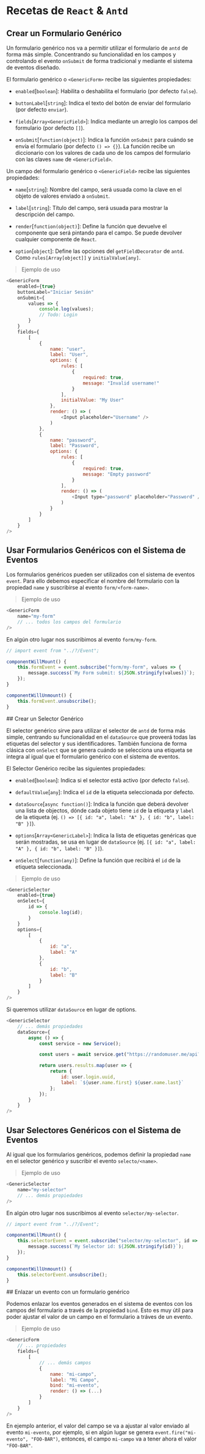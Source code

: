 # Recetas de `React` & `Antd`

## Crear un Formulario Genérico

Un formulario genérico nos va a permitir utilizar el formulario de `antd` de forma más simple. Concentrando su funcionalidad en los campos y controlando el evento `onSubmit` de forma tradicional y mediante el sistema de eventos diseñado.

El formulario genérico o `<GenericForm>` recibe las siguientes propiedades:

* `enabled`[`boolean`]: Habilita o deshabilita el formulario (por defecto `false`).

* `buttonLabel`[`string`]: Indica el texto del botón de enviar del formulario (por defecto `enviar`).

* `fields`[`Array<GenericField>`]: Indica mediante un arreglo los campos del formulario (por defecto `[]`).

* `onSubmit`[`function(object)`]: Indica la función `onSubmit` para cuándo se envía el formulario (por defecto `() => {}`). La función recibe un diccionario con los valores de cada uno de los campos del formulario con las claves `name` de `<GenericField>`.

Un campo del formulario genérico o `<GenericField>` recibe las siguientes propiedades:

* `name`[`string`]: Nombre del campo, será usuada como la clave en el objeto de valores enviado a `onSubmit`.

* `label`[`string`]: Título del campo, será usuada para mostrar la descripción del campo.

* `render`[`function(object)`]: Define la función que devuelve el componente que será pintando para el campo. Se puede devolver cualquier componente de `React`.

* `option`[`object`]: Define las opciones del `getFieldDecorator` de `antd`. Como `rules[Array[object]]` y `initialValue[any]`.

> Ejemplo de uso

~~~js
<GenericForm
    enabled={true}
    buttonLabel="Iniciar Sesión"
    onSubmit={
        values => {
            console.log(values);
            // Todo: Login
        }
    }
    fields={
        [
            {
                name: "user",
                label: "User",
                options: {
                    rules: [
                        {
                            required: true,
                            message: "Invalid username!"
                        }
                    ],
                    initialValue: "My User"
                },
                render: () => (
                    <Input placeholder="Username" />
                )
            },
            {
                name: "password",
                label: "Password",
                options: {
                    rules: [
                        {
                            required: true,
                            message: "Empty password"
                        }
                    ],
                    render: () => (
                        <Input type="password" placeholder="Password" />
                    )
                }
            }
        ]
    }
/>
~~~

## Usar Formularios Genéricos con el Sistema de Eventos

Los formularios genéricos pueden ser utilizados con el sistema de eventos `event`. Para ello debemos especificar el nombre del formulario con la propiedad `name` y suscribirse al evento `form/<form-name>`.

> Ejemplo de uso

~~~js
<GenericForm
    name="my-form"
    // ... todos los campos del formulario
/>
~~~

En algún otro lugar nos suscribimos al evento `form/my-form`.

~~~js
// import event from "../?/Event";

componentWillMount() {
    this.formEvent = event.subscribe("form/my-form", values => {
        message.success(`My Form submit: ${JSON.stringify(values)}`);
    });
}

componentWillUnmount() {
    this.formEvent.unsubscribe();
}
~~~

## Crear un Selector Genérico

El selector genérico sirve para utilizar el selector de `antd` de forma más simple, centrando su funcionalidad en el `dataSource` que proveerá todas las etiquetas del selector y sus identificadores. También funciona de forma clásica con `onSelect` que se genera cuándo se selecciona una etiqueta se integra al igual que el formulario genérico con el sistema de eventos.

El Selector Genérico recibe las siguientes propiedades:

* `enabled`[`boolean`]: Indica si el selector está activo (por defecto `false`).

* `defaultValue`[`any`]: Indica el `id` de la etiqueta seleccionada por defecto.

* `dataSource`[`async function()`]: Indica la función que deberá devolver una lista de objectos, dónde cada objeto tiene `id` de la etiqueta y `label` de la etiqueta (ej. `() => [{ id: "a", label: "A" }, { id: "b", label: "B" }]`).

* `options`[`Array<GenericLabel>`]: Indica la lista de etiquetas genéricas que serán mostradas, se usa en lugar de `dataSource` (ej. `[{ id: "a", label: "A" }, { id: "b", label: "B" }]`).

* `onSelect`[`function(any)`]: Define la función que recibirá el `id` de la etiqueta seleccionada.

> Ejemplo de uso

~~~js
<GenericSelector
    enabled={true}
    onSelect={
        id => {
            console.log(id);
        }
    }
    options={
        [
            {
                id: "a",
                label: "A"
            },
            {
                id: "b",
                label: "B"
            }
        ]
    }
/>
~~~

Si queremos utilizar `dataSource` en lugar de options.

~~~js
<GenericSelector
    // ... demás propiedades
    dataSource={
        async () => {
            const service = new Service();

            const users = await service.get("https://randomuser.me/api?results=500");

            return users.results.map(user => {
                return {
                    id: user.login.uuid,
                    label: `${user.name.first} ${user.name.last}`
                };
            });
        }
    }
/>
~~~

## Usar Selectores Genéricos con el Sistema de Eventos

Al igual que los formularios genéricos, podemos definir la propiedad `name` en el selector genérico y suscribir el evento `selecto/<name>`.

> Ejemplo de uso

~~~js
<GenericSelector
    name="my-selector"
    // ... demás propiedades
/>
~~~

En algún otro lugar nos suscribimos al evento `selector/my-selector`.

~~~js
// import event from "../?/Event";

componentWillMount() {
    this.selectorEvent = event.subscribe("selector/my-selector", id => {
        message.success(`My Selector id: ${JSON.stringify(id)}`);
    });
}

componentWillUnmount() {
    this.selectorEvent.unsubscribe();
}
~~~

## Enlazar un evento con un formulario genérico

Podemos enlazar los eventos generados en el sistema de eventos con los campos del formulario a través de la propiedad `bind`. Esto es muy útil para poder ajustar el valor de un campo en el formulario a tráves de un evento.

> Ejemplo de uso

~~~js
<GenericForm
    // ... propiedades
    fields={
        [
            // ... demás campos
            {
                name: "mi-campo",
                label: "Mi Campo",
                bind: "mi-evento",
                render: () => (...)
            }
        ]
    }
/>
~~~

En ejemplo anterior, el valor del campo se va a ajustar al valor enviado al evento `mi-evento`, por ejemplo, si en algún lugar se genera `event.fire("mi-evento", "FOO-BAR")`, entonces, el campo `mi-campo` va a tener ahora el valor `"FOO-BAR"`.


